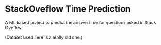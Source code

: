 # StackOveflow Time Prediction
A ML based project to predict the answer time for questions asked in Stack Oveflow.

(Dataset used here is a really old one.)
